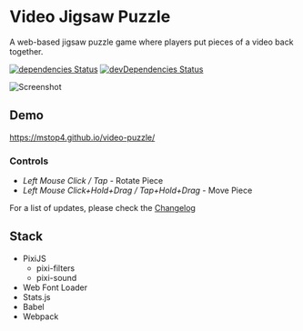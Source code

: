 # Video Jigsaw Puzzle
A web-based jigsaw puzzle game where players put pieces of a video back together.

[![dependencies Status](https://david-dm.org/mstop4/video-puzzle/status.svg)](https://david-dm.org/mstop4/video-puzzle)
[![devDependencies Status](https://david-dm.org/mstop4/video-puzzle/dev-status.svg)](https://david-dm.org/mstop4/video-puzzle?type=dev)

![Screenshot](https://github.com/mstop4/video-puzzle/blob/master/img/demo4_15.gif)

## Demo
https://mstop4.github.io/video-puzzle/

### Controls

* *Left Mouse Click / Tap* - Rotate Piece  
* *Left Mouse Click+Hold+Drag / Tap+Hold+Drag* - Move Piece 

For a list of updates, please check the [Changelog](changelog.md)

## Stack

* PixiJS
    * pixi-filters
    * pixi-sound
* Web Font Loader
* Stats.js
* Babel
* Webpack

